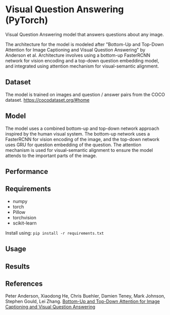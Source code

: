 # Visual Question Answering (PyTorch)

Visual Question Answering model that answers questions about any image.

The architecture for the model is modeled after "Bottom-Up and Top-Down Attention for Image Captioning and Visual Question Answering" by Anderson et al. 
Architecture involves using a bottom-up FasterRCNN network for vision encoding and a top-down question embedding model, and integrated using attention mechanism for visual-semantic alignment.

## Dataset
The model is trained on images and question / answer pairs from the COCO dataset. https://cocodataset.org/#home

## Model
The model uses a combined bottom-up and top-down network approach inspired by the human visual system. The bottom-up network uses a FasterRCNN for vision encoding of the image, and the top-down network uses GRU for question embedding of the question. The attention mechanism is used for visual-semantic alignment to ensure the model attends to the important parts of the image.


## Performance


## Requirements
* numpy
* torch
* Pillow
* torchvision
* scikit-learn

Install using: ```pip install -r requirements.txt```


## Usage


## Results


## References
Peter Anderson, Xiaodong He, Chris Buehler, Damien Teney, Mark Johnson, Stephen Gould, Lei Zhang. [Bottom-Up and Top-Down Attention for Image Captioning and Visual Question Answering](https://arxiv.org/pdf/1707.07998)

